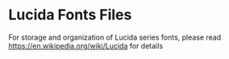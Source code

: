 # Lucida Fonts Files
For storage and organization of Lucida series fonts, please read https://en.wikipedia.org/wiki/Lucida for details
